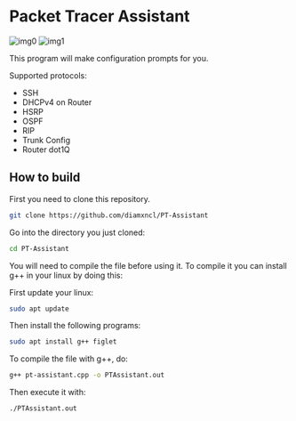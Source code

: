 # Packet Tracer Assistant

![img0](https://cdn.discordapp.com/attachments/824682628455071795/1180833954916487219/image.png?ex=657edc51&is=656c6751&hm=c8c477ff574a8e5f881a10bf9433f3c7a21b53d084a94e13107236aec0581d75&)
![img1](https://cdn.discordapp.com/attachments/800450151969456200/1180610735806623754/image.png?ex=657e0c6e&is=656b976e&hm=3373cf635545a5406d9c095ccfb5121169ec050ab2bc73ce0449ee15ac4985d5&)

This program will make configuration prompts for you.

Supported protocols:
  - SSH
  - DHCPv4 on Router
  - HSRP
  - OSPF
  - RIP
  - Trunk Config
  - Router dot1Q

## How to build

First you need to clone this repository.

  ```bash
  git clone https://github.com/diamxncl/PT-Assistant
  ```
Go into the directory you just cloned:

  ```bash
  cd PT-Assistant
  ```

You will need to compile the file before using it.
To compile it you can install g++ in your linux by doing this:

First update your linux:
  ```bash
  sudo apt update
  ```
Then install the following programs: 
  ```bash
  sudo apt install g++ figlet
  ```

To compile the file with g++, do:
  ```bash
  g++ pt-assistant.cpp -o PTAssistant.out
  ```

Then execute it with:
  ```bash
  ./PTAssistant.out
  ```


